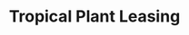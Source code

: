 ---
title: "Tropical Plant Leasing"
url: /miami/tropical-plant-leasing/
shop: interior decoration
---